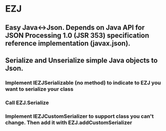 # EZJ
## Easy Java<->Json. Depends on Java API for JSON Processing 1.0 (JSR 353) specification reference implementation (javax.json).

## Serialize and Unserialize simple Java objects to Json.
### Implement IEZJSerializable (no method) to indicate to EZJ you want to serialize your class
### Call EZJ.Serialize
### Implement IEZJCustomSerializer to support class you can't change. Then add it with EZJ.addCustomSerializer
